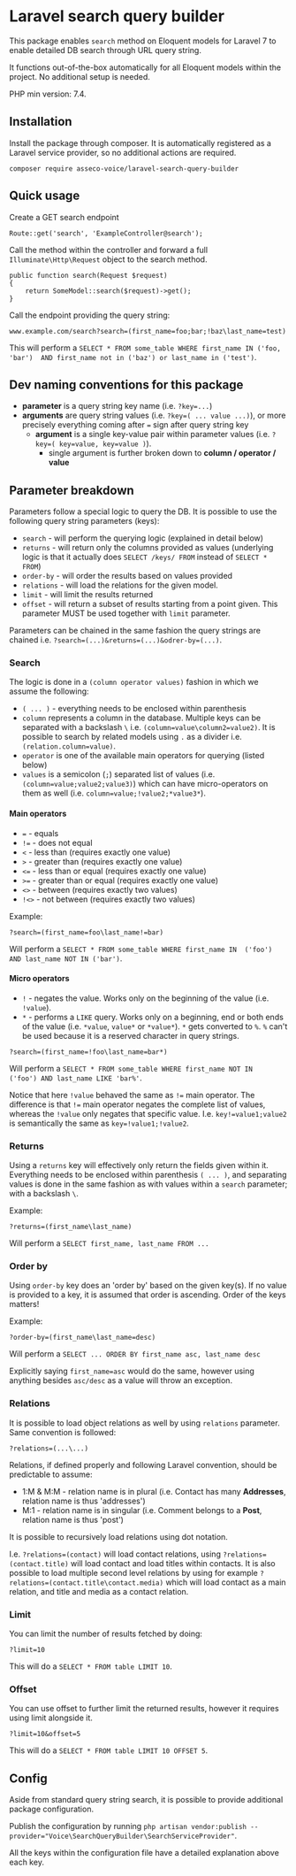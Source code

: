 # Laravel search query builder

This package enables ``search`` method on Eloquent models for 
Laravel 7 to enable detailed DB search through URL query string. 

It functions out-of-the-box automatically for all Eloquent models 
within the project. No additional setup is needed.

PHP min version: 7.4.

## Installation

Install the package through composer. It is automatically registered
as a Laravel service provider, so no additional actions are required.

``composer require asseco-voice/laravel-search-query-builder``

## Quick usage

Create a GET search endpoint

```
Route::get('search', 'ExampleController@search');
```

Call the method within the controller and forward a full `Illuminate\Http\Request` object to the search method.

```
public function search(Request $request)
{
    return SomeModel::search($request)->get();
}
```
 
Call the endpoint providing the query string:

```
www.example.com/search?search=(first_name=foo;bar;!baz\last_name=test)
```
    
This will perform a ``SELECT * FROM some_table WHERE first_name IN ('foo, 'bar') 
AND first_name not in ('baz') or last_name in ('test')``.

## Dev naming conventions for this package

- **parameter** is a query string key name (i.e. `?key=...`)
- **arguments** are query string values (i.e. `?key=( ... value ...)`),
or more precisely everything coming after ``=`` sign after query string key
    - **argument** is a single key-value pair within parameter values
(i.e. `?key=( key=value, key=value )`). 
        -  single argument is further broken down to **column / operator / value** 

## Parameter breakdown
Parameters follow a special logic to query the DB. It is possible to use the following
query string parameters (keys):

- ``search`` - will perform the querying logic (explained in detail below)
- ``returns`` - will return only the columns provided as values (underlying logic is that 
it actually does `SELECT /keys/ FROM` instead of `SELECT * FROM`)
- ``order-by`` - will order the results based on values provided
- ``relations`` - will load the relations for the given model.
- `limit` - will limit the results returned
- `offset` - will return a subset of results starting from a point given. This parameter MUST
be used together with ``limit`` parameter. 

Parameters can be chained in the same fashion the query strings are chained i.e. 
``?search=(...)&returns=(...)&odrer-by=(...)``.

### Search

The logic is done in a ``(column operator values)`` fashion in which we assume the 
following:

- ``( ... )`` - everything needs to be enclosed within parenthesis
- `column` represents a column in the database. Multiple keys can be separated with a 
backslash ``\`` i.e. `(column=value\column2=value2)`. It is possible to search by related
models using ``.`` as a divider i.e. `(relation.column=value)`.
- ``operator`` is one of the available main operators for querying (listed below)
- ``values`` is a semicolon (`;`) separated list of values 
(i.e. `(column=value;value2;value3)`) which
can have micro-operators on them as well (i.e. `column=value;!value2;*value3*`). 

#### Main operators

- `=` - equals
- `!=` - does not equal
- `<` - less than (requires exactly one value)
- `>` - greater than (requires exactly one value)
- `<=` - less than or equal (requires exactly one value)
- `>=` - greater than or equal (requires exactly one value)
- `<>` - between (requires exactly two values)
- `!<>` - not between (requires exactly two values)

Example:

```
?search=(first_name=foo\last_name!=bar)
```

Will perform a ``SELECT * FROM some_table WHERE first_name IN 
('foo') AND last_name NOT IN ('bar')``.

#### Micro operators

- `!` - negates the value. Works only on the beginning of the value (i.e. `!value`).
- `*` - performs a `LIKE` query. Works only on a beginning, end or both ends of the 
value (i.e. `*value`, `value*` or `*value*`). `*` gets converted to `%`. `%` can't be
used because it is a reserved character in query strings.

```
?search=(first_name=!foo\last_name=bar*)
```

Will perform a ``SELECT * FROM some_table WHERE first_name NOT IN 
('foo') AND last_name LIKE 'bar%'``.

Notice that here ``!value`` behaved the same as ``!=`` main operator. The difference
is that ``!=`` main operator negates the complete list of values, whereas the 
``!value`` only negates that specific value. I.e. `key!=value1;value2` is semantically
the same as ``key=!value1;!value2``.

### Returns

Using a ``returns`` key will effectively only return the fields given within it.
Everything needs to be enclosed within parenthesis ``( ... )``, and separating
values is done in the same fashion as with values within a ``search`` parameter; 
with a backslash ``\``.

Example:

```
?returns=(first_name\last_name)
```

Will perform a ``SELECT first_name, last_name FROM ...``

### Order by

Using ``order-by`` key does an 'order by' based on the given key(s). If no value
is provided to a key, it is assumed that order is ascending. Order of the keys
matters!

Example:

```
?order-by=(first_name\last_name=desc)
```

Will perform a ``SELECT ... ORDER BY first_name asc, last_name desc``

Explicitly saying ``first_name=asc`` would do the same, however using anything
besides ``asc/desc`` as a value will throw an exception. 

### Relations

It is possible to load object relations as well by using ``relations`` parameter.
Same convention is followed:

```
?relations=(...\...)
```

Relations, if defined properly and following Laravel convention, should be predictable
to assume:

- 1:M & M:M - relation name is in plural (i.e. Contact has many **Addresses**, relation 
name is thus 'addresses')
- M:1 - relation name is in singular (i.e. Comment belongs to a **Post**, relation
name is thus 'post')

It is possible to recursively load relations using dot notation. 

I.e. ``?relations=(contact)`` will load contact relations, using `?relations=(contact.title)`
will load contact and load titles within contacts. It is also possible to load
multiple second level relations by using for example 
``?relations=(contact.title\contact.media)`` which will load contact as a main relation,
and title and media as a contact relation.

### Limit

You can limit the number of results fetched by doing:

```
?limit=10
```

This will do a ``SELECT * FROM table LIMIT 10``.

### Offset

You can use offset to further limit the returned results, however it
requires using limit alongside it. 

```
?limit=10&offset=5
```

This will do a ``SELECT * FROM table LIMIT 10 OFFSET 5``.


## Config 

Aside from standard query string search, it is possible to provide additional 
package configuration.

Publish the configuration by running 
`php artisan vendor:publish --provider="Voice\SearchQueryBuilder\SearchServiceProvider"`.

All the keys within the configuration file have a detailed explanation above each key.

